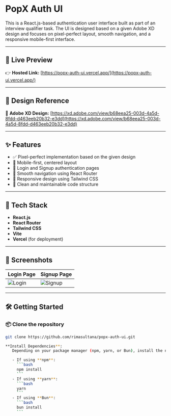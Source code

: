 # PopX Auth UI

This is a React.js-based authentication user interface built as part of an interview qualifier task. The UI is designed based on a given Adobe XD design and focuses on pixel-perfect layout, smooth navigation, and a responsive mobile-first interface.

---

## 🔗 Live Preview

👉 **Hosted Link:** [https://popx-auth-ui.vercel.app/](https://popx-auth-ui.vercel.app/)

---

## 🎨 Design Reference

🔗 **Adobe XD Design:** [https://xd.adobe.com/view/b68eea25-003d-4a5d-8fdd-d463eeb20b32-e3dd](https://xd.adobe.com/view/b68eea25-003d-4a5d-8fdd-d463eeb20b32-e3dd)

---

## ✨ Features

- ✅ Pixel-perfect implementation based on the given design
- 📱 Mobile-first, centered layout
- 🔐 Login and Signup authentication pages
- 🔁 Smooth navigation using React Router
- 💅 Responsive design using Tailwind CSS
- 🧹 Clean and maintainable code structure

---

## 🚀 Tech Stack

- **React.js**
- **React Router**
- **Tailwind CSS**
- **Vite**
- **Vercel** (for deployment)

---

## 📸 Screenshots

| Login Page                          | Signup Page                         |
|-------------------------------------|-------------------------------------|
| ![Login](./screenshot/login.png)   | ![Signup](./screenshot/signup.png) |



---

## 🛠️ Getting Started

### 📦 Clone the repository

```bash
git clone https://github.com/rimasultana/popx-auth-ui.git

**Install Dependencies**:
   Depending on your package manager (npm, yarn, or Bun), install the necessary dependencies:

   - If using **npm**:
     ```bash
     npm install
     ```
   - If using **yarn**:
     ```bash
     yarn
     ```
   - If using **Bun**:
     ```bash
     bun install
     ```
